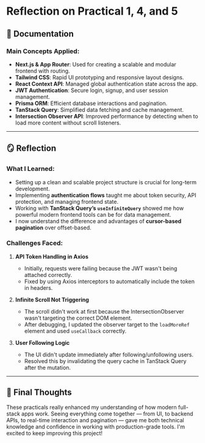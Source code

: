 # Reflection on Practical 1, 4, and 5

## 📄 Documentation

### Main Concepts Applied:

- **Next.js & App Router**: Used for creating a scalable and modular frontend with routing.
- **Tailwind CSS**: Rapid UI prototyping and responsive layout designs.
- **React Context API**: Managed global authentication state across the app.
- **JWT Authentication**: Secure login, signup, and user session management.
- **Prisma ORM**: Efficient database interactions and pagination.
- **TanStack Query**: Simplified data fetching and cache management.
- **Intersection Observer API**: Improved performance by detecting when to load more content without scroll listeners.

---

## 🪞 Reflection

### What I Learned:

- Setting up a clean and scalable project structure is crucial for long-term development.
- Implementing **authentication flows** taught me about token security, API protection, and managing frontend state.
- Working with **TanStack Query’s `useInfiniteQuery`** showed me how powerful modern frontend tools can be for data management.
- I now understand the difference and advantages of **cursor-based pagination** over offset-based.

### Challenges Faced:

1. **API Token Handling in Axios**
   - Initially, requests were failing because the JWT wasn't being attached correctly.
   - Fixed by using Axios interceptors to automatically include the token in headers.


2. **Infinite Scroll Not Triggering**
   - The scroll didn't work at first because the IntersectionObserver wasn't targeting the correct DOM element.
   - After debugging, I updated the observer target to the `loadMoreRef` element and used `useCallback` correctly.


3. **User Following Logic**
   - The UI didn't update immediately after following/unfollowing users.
   - Resolved this by invalidating the query cache in TanStack Query after the mutation.


---

## 💭 Final Thoughts

These practicals really enhanced my understanding of how modern full-stack apps work. Seeing everything come together — from UI, to backend APIs, to real-time interaction and pagination — gave me both technical knowledge and confidence in working with production-grade tools. I'm excited to keep improving this project!
